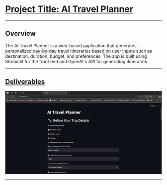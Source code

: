 <h1><u>Project Title: AI Travel Planner</u></h1>
<hr>
<h2>Overview</h2>
<p>The AI Travel Planner is a web-based application that generates personalized day-by-day travel itineraries based on user inputs such as destination, duration, budget, and preferences. The app is built using Streamlit for the front end and OpenAI's API for generating itineraries.

</p>
<hr>
<h2><u>Deliverables</u></h2>
<img src="g1.png" alt="Girl in a jacket">
<hr>
